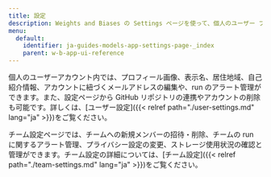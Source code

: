 ```yaml
---
title: 設定
description: Weights and Biases の Settings ページを使って、個人のユーザー プロフィールやチームの設定をカスタマイズできます。
menu:
  default:
    identifier: ja-guides-models-app-settings-page-_index
    parent: w-b-app-ui-reference
---
```


個人のユーザーアカウント内では、プロフィール画像、表示名、居住地域、自己紹介情報、アカウントに紐づくメールアドレスの編集や、run のアラート管理ができます。また、設定ページから GitHub リポジトリの連携やアカウントの削除も可能です。詳しくは、[ユーザー設定]({{< relref path="./user-settings.md" lang="ja" >}})をご覧ください。

チーム設定ページでは、チームへの新規メンバーの招待・削除、チームの run に関するアラート管理、プライバシー設定の変更、ストレージ使用状況の確認と管理ができます。チーム設定の詳細については、[チーム設定]({{< relref path="./team-settings.md" lang="ja" >}})をご覧ください。